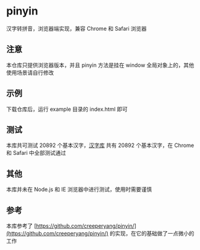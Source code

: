 # pinyin
汉字转拼音，浏览器端实现，兼容 Chrome 和 Safari 浏览器

## 注意
本仓库只提供浏览器版本，并且 pinyin 方法是挂在 window 全局对象上的，其他使用场景请自行修改

## 示例
下载仓库后，运行 example 目录的 index.html 即可

## 测试
本库共可测试 20892 个基本汉字，[汉字库](./test/dict.js) 共有 20892 个基本汉字，在 Chrome 和 Safari 中全部测试通过

## 其他
本库并未在 Node.js 和 IE 浏览器中进行测试，使用时需要谨慎

## 参考
本库参考了 [https://github.com/creeperyang/pinyin/](https://github.com/creeperyang/pinyin/) 的实现，在它的基础做了一点微小的工作
